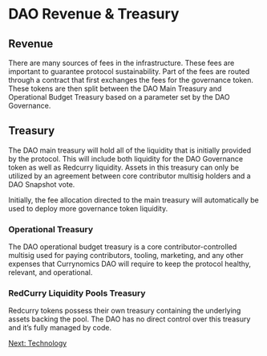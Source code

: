 # DAO Revenue & Treasury
## Revenue
There are many sources of fees in the infrastructure. These fees are important to guarantee protocol sustainability. Part of the fees are routed through a contract that first exchanges the fees for the governance token. These tokens are then split between the DAO Main Treasury and Operational Budget Treasury based on a parameter set by the DAO Governance.

## Treasury
The DAO main treasury will hold all of the liquidity that is initially provided by the protocol. This will include both liquidity for the DAO Governance token as well as Redcurry liquidity. Assets in this treasury can only be utilized by an agreement between core contributor multisig holders and a DAO Snapshot vote.

Initially, the fee allocation directed to the main treasury will automatically be used to deploy more governance token liquidity.

### Operational Treasury
The DAO operational budget treasury is a core contributor-controlled multisig used for paying contributors, tooling, marketing, and any other expenses that Currynomics DAO will require to keep the protocol healthy, relevant, and operational.

### RedCurry Liquidity Pools Treasury 
Redcurry tokens possess their own treasury containing the underlying assets backing the pool. The DAO has no direct control over this treasury and it’s fully managed by code.

[Next: Technology](/asset/technology/technology.md)